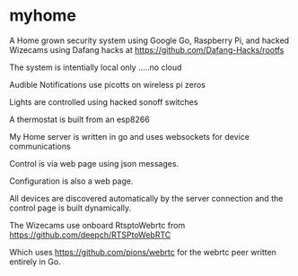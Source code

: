 # myhome
A Home grown security system using Google Go, Raspberry Pi, and hacked Wizecams using 
Dafang hacks at https://github.com/Dafang-Hacks/rootfs

The system is intentially local only .....no cloud

Audible Notifications use picotts on wireless pi zeros

Lights are controlled using hacked sonoff switches

A thermostat is built from an esp8266

My Home server is written in go and uses websockets for device communications

Control is via web page using json messages.

Configuration is also a web page.

All devices are discovered automatically by the server connection and the control page is built dynamically.

The Wizecams use onboard RtsptoWebrtc from  https://github.com/deepch/RTSPtoWebRTC

Which uses https://github.com/pions/webrtc for the webrtc peer written entirely in Go.
